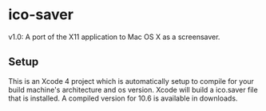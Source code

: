 ico-saver
=============

v1.0: A port of the X11 application to Mac OS X as a screensaver.

Setup
-------

This is an Xcode 4 project which is automatically setup to compile for your build machine's architecture and os version.
Xcode will build a ico.saver file that is installed. A compiled version for 10.6 is available in downloads.